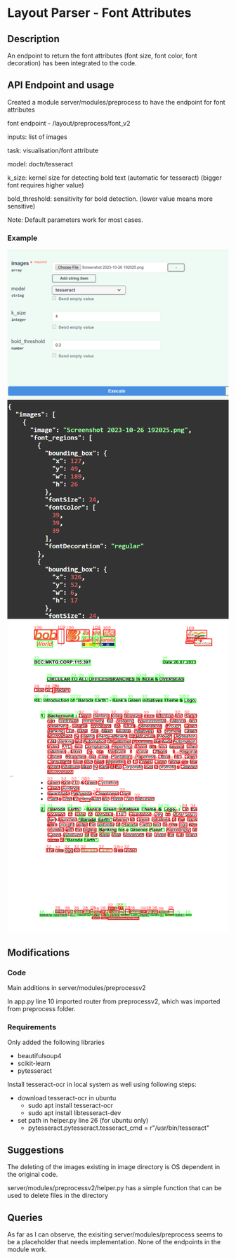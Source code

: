 # Layout Parser - Font Attributes 

## Description

An endpoint to return the font attributes (font size, font color, font decoration) has been integrated to the code.


## API Endpoint and usage

Created a module server/modules/preprocess to have the endpoint for font attributes

font endpoint - /layout/preprocess/font_v2

inputs: list of images

task: visualisation/font attribute

model: doctr/tesseract

k_size: kernel size for detecting bold text (automatic for tesseract) (bigger font requires higher value)

bold_threshold: sensitivity for bold detection. (lower value means more sensitive)

Note: Default parameters work for most cases.

### Example

![Request](examples/request_image.png)
![Response](examples/response_image.png)
![Visualise](examples/visualise_image.png)

## Modifications

### Code

Main additions in server/modules/preprocessv2

In app.py line 10 imported router from preprocessv2, which was imported from preprocess folder.

### Requirements

Only added the following libraries

- beautifulsoup4
- scikit-learn
- pytesseract

Install tesseract-ocr in local system as well using following steps:
- download tesseract-ocr in ubuntu
  * sudo apt install tesseract-ocr
  * sudo apt install libtesseract-dev
- set path in helper.py line 26 (for ubuntu only)
  * pytesseract.pytesseract.tesseract_cmd = r"/usr/bin/tesseract"

## Suggestions

The deleting of the images existing in image directory is OS dependent in the original code. 

server/modules/preprocessv2/helper.py has a simple function that can be used to delete files in the directory

## Queries

As far as I can observe, the exisiting server/modules/preprocess seems to be a placeholder that needs implementation. None of the endpoints in the module work.

